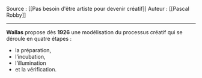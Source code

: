Source : [[Pas besoin d'être artiste pour devenir créatif]]
Auteur : [[Pascal Robby]]
***

**Wallas** propose dès **1926** une modélisation du processus créatif qui se déroule en quatre étapes : 
- la préparation, 
- l’incubation, 
- l’illumination 
- et la vérification.